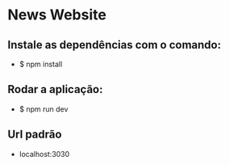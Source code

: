 # News Website


## Instale as dependências com o comando:
* $ npm install

## Rodar a aplicação:
* $ npm run dev

## Url padrão
* localhost:3030
